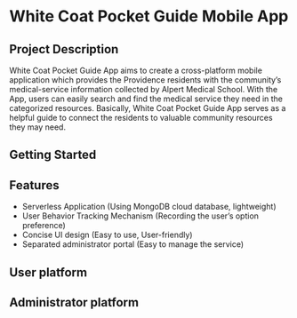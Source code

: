 # White Coat Pocket Guide Mobile App 

## Project Description
White Coat Pocket Guide App aims to create a cross-platform mobile
application which provides the Providence residents with the community’s
medical-service information collected by Alpert Medical School.
With the App, users can easily search and find the medical service they
need in the categorized resources. Basically, White Coat Pocket Guide App
serves as a helpful guide to connect the residents to valuable community
resources they may need.
## Getting Started


## Features
* Serverless Application (Using MongoDB cloud database, lightweight)
* User Behavior Tracking Mechanism (Recording the user’s option preference)
* Concise UI design (Easy to use, User-friendly)
* Separated administrator portal (Easy to manage the service)
## User platform

## Administrator platform


